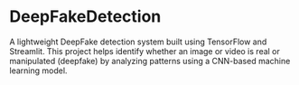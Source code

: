 # DeepFakeDetection
A lightweight DeepFake detection system built using TensorFlow and Streamlit. This project helps identify whether an image or video is real or manipulated (deepfake) by analyzing patterns using a CNN-based machine learning model.

